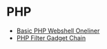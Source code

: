 # PHP

- [Basic PHP Webshell Oneliner](./php_webshell_oneline.md)
- [PHP Filter Gadget Chain](./php_filter_gadget_chain.md)